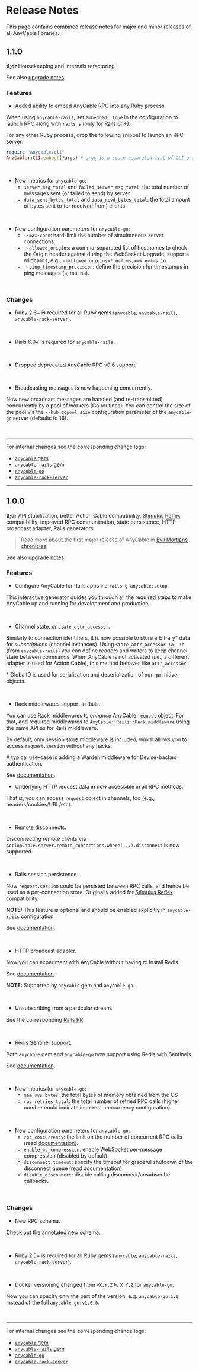 # Release Notes

This page contains combined release notes for major and minor releases of all AnyCable libraries.

## 1.1.0

**tl;dr** Housekeeping and internals refactoring,

See also [upgrade notes](./upgrade-notes/1_0_0_to_1_1_0.md).

### Features

- Added ability to embed AnyCable RPC into any Ruby process.

When using `anycable-rails`, set `embedded: true` in the configuration to launch RPC along with `rails s` (only for Rails 6.1+).

For any other Ruby process, drop the following snippet to launch an RPC server:

```ruby
require "anycable/cli"
AnyCable::CLI.embed!(*args) # args is a space-separated list of CLI args
```

<br/>

- New metrics for `anycable-go`:
  - `server_msg_total` and `failed_server_msg_total`: the total number of messages sent (or failed to send) by server.
  - `data_sent_bytes_total` and `data_rcvd_bytes_total`: the total amount of bytes sent to (or received from) clients.

<br/>

- New configuration parameters for `anycable-go`:
  - `--max-conn`: hard-limit the number of simultaneous server connections.
  - `--allowed_origins`: a comma-separated list of hostnames to check the Origin header against during the WebSocket Upgrade; supports wildcards, e.g., `--allowed_origins=*.evl.ms,www.evlms.io`.
  - `--ping_timestamp_precision`: define the precision for timestamps in ping messages (s, ms, ns).

<br/>

### Changes

- Ruby 2.6+ is required for all Ruby gems (`anycable`, `anycable-rails`, `anycable-rack-server`).

<br/>

- Rails 6.0+ is required for `anycable-rails`.

<br/>

- Dropped deprecated AnyCable RPC v0.6 support.

<br/>

- Broadcasting messages is now happening concurrently.

Now new broadcast messages are handled (and re-transmitted) concurrently by a pool of workers (Go routines).
You can control the size of the pool via the `--hub_gopool_size` configuration parameter of the `anycable-go` server (defaults to 16).

<br/>

---

For internal changes see the corresponding change logs:

- [`anycable` gem](https://github.com/anycable/anycable/blob/v1.1.0/CHANGELOG.md)
- [`anycable-rails` gem](https://github.com/anycable/anycable-rails/blob/v1.1.0/CHANGELOG.md)
- [`anycable-go`](https://github.com/anycable/anycable-go/blob/v1.1.0/CHANGELOG.md)
- [`anycable-rack-server`](https://github.com/anycable/anycable-rack-server/blob/v0.4.0/CHANGELOG.md)

---

## 1.0.0

**tl;dr** API stabilization, better Action Cable compatibility, [Stimulus Reflex][stimulus_reflex] compatibility, improved RPC communication, state persistence, HTTP broadcast adapter, Rails generators.

> Read more about the first major release of AnyCable in [Evil Martians chronicles](https://evilmartians.com/chronicles/anycable-1-0-four-years-of-real-time-web-with-ruby-and-go).

See also [upgrade notes](./upgrade-notes/0_6_0_to_1_0_0.md).

### Features

- Configure AnyCable for Rails apps via `rails g anycable:setup`.

This interactive generator guides you through all the required steps to make AnyCable up and running for development and production.

<br/>

- Channel state, or `state_attr_accessor`.

Similarly to connection identifiers, it is now possible to store arbitrary\* data for _subscriptions_ (channel instances).
Using `state_attr_accessor :a, :b` (from `anycable-rails`) you can define readers and writers to keep channel state between commands. When AnyCable is not activated (i.e., a different adapter is used for Action Cable), this method behaves like `attr_accessor`.

\* GlobalID is used for serialization and deserialization of non-primitive objects.

<br/>

- Rack middlewares support in Rails.

You can use Rack middlewares to _enhance_ AnyCable `request` object.
For that, add required middlewares to `AnyCable::Rails::Rack.middleware` using the same API as for Rails middleware.

By default, only session store middleware is included, which allows you to access `request.session` without any hacks.

A typical use-case is adding a Warden middleware for Devise-backed authentication.

See [documentation](./rails/authentication.md).

- Underlying HTTP request data in now accessible in all RPC methods.

That is, you can access `request` object in channels, too (e.g., headers/cookies/URL/etc).

<br/>

- Remote disconnects.

Disconnecting remote clients via `ActionCable.server.remote_connections.where(...).disconnect` is now supported.

<br/>

- Rails session persistence.

Now `request.session` could be persisted between RPC calls, and hence be used as a per-connection store. Originally added for [Stimulus Reflex][stimulus_reflex] compatibility.

**NOTE:** This feature is optional and should be enabled explicitly in `anycable-rails` configuration.

See [documentation](./rails/stimulus_reflex.md).

<br/>

- HTTP broadcast adapter.

Now you can experiment with AnyCable without having to install Redis.

See [documentation](./ruby/broadcast_adapters.md#http-adapter).

**NOTE:** Supported by `anycable` gem and `anycable-go`.

<br/>

- Unsubscribing from a particular stream.

See the corresponding [Rails PR](https://github.com/rails/rails/pull/37171).

<br/>

- Redis Sentinel support.

Both `anycable` gem and `anycable-go` now support using Redis with Sentinels.

See [documentation](./ruby/broadcast_adapters.md#redis-sentinel-support).

<br/>

- New metrics for `anycable-go`:
  - `mem_sys_bytes`: the total bytes of memory obtained from the OS
  - `rpc_retries_total`: the total number of retried RPC calls (higher number could indicate incorrect concurrency configuration)

<br/>

- New configuration parameters for `anycable-go`:
  - `rpc_concurrency`: the limit on the number of concurrent RPC calls (read [documentation](./anycable-go/configuration.md#concurrency-settings)).
  - `enable_ws_compression`: enable WebSocket per-message compression (disabled by default).
  - `disconnect_timeout`: specify the timeout for graceful shutdown of the disconnect queue (read [documentation](./anycable-go/configuration.md#disconnect-events-settings))
  - `disable_disconnect`: disable calling disconnect/unsubscribe callbacks.

<br/>

### Changes

- New RPC schema.

Check out the annotated [new schema](./misc/rpc_proto.md).

<br/>

- Ruby 2.5+ is required for all Ruby gems (`anycable`, `anycable-rails`, `anycable-rack-server`).

<br/>

- Docker versioning changed from `vX.Y.Z` to `X.Y.Z` for `anycable-go`.

Now you can specify only the part of the version, e.g. `anycable-go:1.0` instead of the full `anycable-go:v1.0.0`.

<br/>

---

For internal changes see the corresponding change logs:
<!-- TODO: update links after release -->

- [`anycable` gem](https://github.com/anycable/anycable/blob/v1.0.0/CHANGELOG.md)
- [`anycable-rails` gem](https://github.com/anycable/anycable-rails/blob/v1.0.0/CHANGELOG.md)
- [`anycable-go`](https://github.com/anycable/anycable-go/blob/v1.0.0/CHANGELOG.md)
- [`anycable-rack-server`](https://github.com/anycable/anycable-rack-server/blob/v0.2.0/CHANGELOG.md)

[stimulus_reflex]: https://github.com/hopsoft/stimulus_reflex

